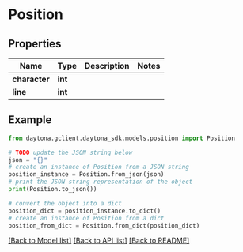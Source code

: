 # Position


## Properties

Name | Type | Description | Notes
------------ | ------------- | ------------- | -------------
**character** | **int** |  | 
**line** | **int** |  | 

## Example

```python
from daytona.gclient.daytona_sdk.models.position import Position

# TODO update the JSON string below
json = "{}"
# create an instance of Position from a JSON string
position_instance = Position.from_json(json)
# print the JSON string representation of the object
print(Position.to_json())

# convert the object into a dict
position_dict = position_instance.to_dict()
# create an instance of Position from a dict
position_from_dict = Position.from_dict(position_dict)
```
[[Back to Model list]](../README.md#documentation-for-models) [[Back to API list]](../README.md#documentation-for-api-endpoints) [[Back to README]](../README.md)


